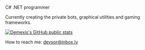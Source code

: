 C# .NET programmer

Currently creating the private bots, graphical utilities and gaming frameworks.

[![Demexis's GitHub public stats](https://github-readme-stats.vercel.app/api?username=Demexis&show_icons=true&include_all_commits=true)](https://github.com/Demexis)

How to reach me: devsor@inbox.lv
